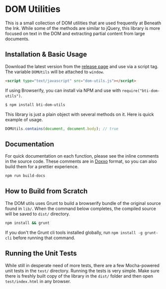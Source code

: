 # DOM Utilities

This is a small collection of DOM utilities that are used frequently at Beneath the Ink. While some of the methods are similar to jQuery, this library is more focused on text in the DOM and extracting partial content from large documents.

## Installation & Basic Usage

Download the latest version from the [release page](https://github.com/BeneathTheInk/dom-utils/releases) and use via a script tag. The variable `DOMUtils` will be attached to `window`.

```html
<script type="text/javascript" src="dom-utils.js"></script>
```

If using Browserify, you can install via NPM and use with `require("bti-dom-utils")`.

```bash
$ npm install bti-dom-utils
```

This library is just a plain object with several methods on it. Here is quick example of usage.

```javascript
DOMUtils.contains(document, document.body); // true
```

## Documentation

For quick documentation on each function, please see the inline comments in the source code. These comments are in [Doxxo](https://github.com/BeneathTheInk/doxxo) format, so you can also build them for a prettier experience.

```bash
npm run build-docs
```

## How to Build from Scratch

The DOM utils uses Grunt to build a browserify bundle of the original source found in `lib/`. When the command below completes, the compiled source will be saved to `dist/` directory.

```bash
npm install && grunt
```

If you don't the Grunt cli tools installed globally, run `npm install -g grunt-cli` before running that command.

## Running the Unit Tests

While still in desperate need of more tests, there are a few Mocha-powered unit tests in the `test/` directory. Running the tests is very simple. Make sure there is freshly built copy of the library in the `dist/` folder and then open `test/index.html` in any browser.